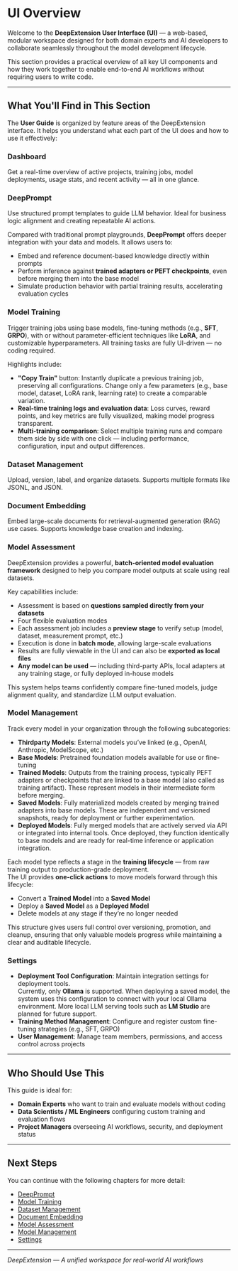 # UI Overview

Welcome to the **DeepExtension User Interface (UI)** — a web-based, modular workspace designed for both domain experts and AI developers to 
collaborate seamlessly throughout the model development lifecycle.

This section provides a practical overview of all key UI components and how they work together to enable end-to-end AI workflows without 
requiring users to write code.

---

## What You'll Find in This Section

The **User Guide** is organized by feature areas of the DeepExtension interface. It helps you understand what each part of the UI does and how 
to use it effectively:

### Dashboard
Get a real-time overview of active projects, training jobs, model deployments, usage stats, and recent activity — all in one glance.

### DeepPrompt
Use structured prompt templates to guide LLM behavior. Ideal for business logic alignment and creating repeatable AI actions.

Compared with traditional prompt playgrounds, **DeepPrompt** offers deeper integration with your data and models. It allows users to:

- Embed and reference document-based knowledge directly within prompts  
- Perform inference against **trained adapters or PEFT checkpoints**, even before merging them into the base model  
- Simulate production behavior with partial training results, accelerating evaluation cycles  


### Model Training
Trigger training jobs using base models, fine-tuning methods (e.g., **SFT**, **GRPO**), with or without parameter-efficient techniques like **LoRA**, and customizable hyperparameters. All training tasks are fully UI-driven — no coding required.

Highlights include:

- **"Copy Train"** button: Instantly duplicate a previous training job, preserving all configurations. Change only a few parameters (e.g., base model, dataset, LoRA rank, learning rate) to create a comparable variation.
- **Real-time training logs and evaluation data**: Loss curves, reward points, and key metrics are fully visualized, making model progress transparent.
- **Multi-training comparison**: Select multiple training runs and compare them side by side with one click — including performance, configuration, input and output differences.


### Dataset Management
Upload, version, label, and organize datasets. Supports multiple formats like JSONL, and JSON.

### Document Embedding
Embed large-scale documents for retrieval-augmented generation (RAG) use cases. Supports knowledge base creation and indexing.

### Model Assessment

DeepExtension provides a powerful, **batch-oriented model evaluation framework** designed to help you compare model outputs at scale using real datasets.

Key capabilities include:

- Assessment is based on **questions sampled directly from your datasets**
- Four flexible evaluation modes
  <!-- - **Single Candidate**: Generate answers without judgment
  - **Two Candidates**: Generate answers from two models for side-by-side comparison
  - **1 Candidate + 1 Judge**: A judge model evaluates a single model's answer using predefined metrics
  - **2 Candidates + 1 Judge**: A judge model compares both answers and selects the better one, with scoring -->
- Each assessment job includes a **preview stage** to verify setup (model, dataset, measurement prompt, etc.)
- Execution is done in **batch mode**, allowing large-scale evaluations
- Results are fully viewable in the UI and can also be **exported as local files**
- **Any model can be used** — including third-party APIs, local adapters at any training stage, or fully deployed in-house models

This system helps teams confidently compare fine-tuned models, judge alignment quality, and standardize LLM output evaluation.


### Model Management
Track every model in your organization through the following subcategories:

- **Thirdparty Models**: External models you’ve linked (e.g., OpenAI, Anthropic, ModelScope, etc.)
- **Base Models**: Pretrained foundation models available for use or fine-tuning
- **Trained Models**: Outputs from the training process, typically PEFT adapters or checkpoints that are linked to a base model (also called as training artifact). These represent models in their intermediate form before merging.
- **Saved Models**: Fully materialized models created by merging trained adapters into base models. These are independent and versioned snapshots, ready for deployment or further experimentation.
- **Deployed Models**: Fully merged models that are actively served via API or integrated into internal tools. Once deployed, they function identically to base models and are ready for real-time inference or application integration.

Each model type reflects a stage in the **training lifecycle** — from raw training output to production-grade deployment.  
The UI provides **one-click actions** to move models forward through this lifecycle:
- Convert a **Trained Model** into a **Saved Model**
- Deploy a **Saved Model** as a **Deployed Model**
- Delete models at any stage if they’re no longer needed

This structure gives users full control over versioning, promotion, and cleanup, ensuring that only valuable models progress while maintaining a clear and auditable lifecycle.

### Settings

- **Deployment Tool Configuration**: Maintain integration settings for deployment tools.  
  Currently, only **Ollama** is supported. When deploying a saved model, the system uses this configuration to connect with your local Ollama environment. More local LLM serving tools such as **LM Studio** are planned for future support.
- **Training Method Management**: Configure and register custom fine-tuning strategies (e.g., SFT, GRPO)
- **User Management**: Manage team members, permissions, and access control across projects

---

## Who Should Use This

This guide is ideal for:

- **Domain Experts** who want to train and evaluate models without coding
- **Data Scientists / ML Engineers** configuring custom training and evaluation flows
- **Project Managers** overseeing AI workflows, security, and deployment status

---

## Next Steps

You can continue with the following chapters for more detail:

<!-- - [UI Dashboard](ui-dashboard.md)   -->
- [DeepPrompt](deep-prompt.md)  
- [Model Training](model-training.md)  
- [Dataset Management](dataset-management.md)  
- [Document Embedding](document-embedding.md)  
- [Model Assessment](model-assessment.md)  
- [Model Management](thirdparty-models.md)  
- [Settings](deployment-tool-configuration.md)

---

*DeepExtension — A unified workspace for real-world AI workflows*

